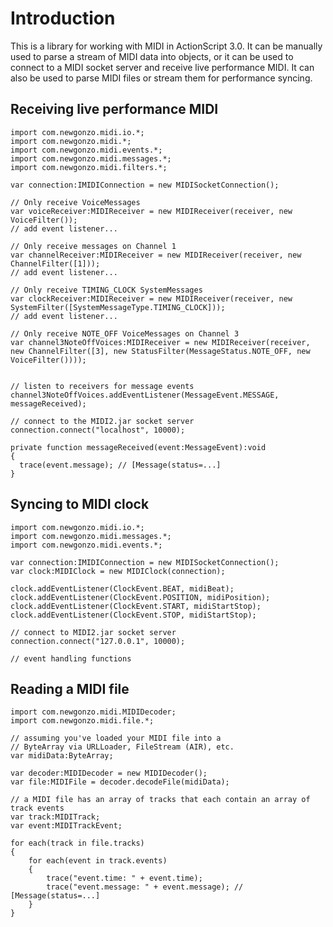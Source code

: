# Introduction

This is a library for working with MIDI in ActionScript 3.0. It can be manually used to parse a stream of MIDI data into objects, or it can be used to connect to a MIDI socket server and receive live performance MIDI. It can also be used to parse MIDI files or stream them for performance syncing.


## Receiving live performance MIDI

	import com.newgonzo.midi.io.*;
	import com.newgonzo.midi.*;
	import com.newgonzo.midi.events.*;
	import com.newgonzo.midi.messages.*;
	import com.newgonzo.midi.filters.*;

	var connection:IMIDIConnection = new MIDISocketConnection();

	// Only receive VoiceMessages
	var voiceReceiver:MIDIReceiver = new MIDIReceiver(receiver, new VoiceFilter());
	// add event listener...

	// Only receive messages on Channel 1
	var channelReceiver:MIDIReceiver = new MIDIReceiver(receiver, new ChannelFilter([1]));
	// add event listener...

	// Only receive TIMING_CLOCK SystemMessages
	var clockReceiver:MIDIReceiver = new MIDIReceiver(receiver, new SystemFilter([SystemMessageType.TIMING_CLOCK]));
	// add event listener...

	// Only receive NOTE_OFF VoiceMessages on Channel 3
	var channel3NoteOffVoices:MIDIReceiver = new MIDIReceiver(receiver, new ChannelFilter([3], new StatusFilter(MessageStatus.NOTE_OFF, new VoiceFilter())));


	// listen to receivers for message events
	channel3NoteOffVoices.addEventListener(MessageEvent.MESSAGE, messageReceived);

	// connect to the MIDI2.jar socket server
	connection.connect("localhost", 10000);

	private function messageReceived(event:MessageEvent):void
	{
	  trace(event.message); // [Message(status=...]
	}


## Syncing to MIDI clock

	import com.newgonzo.midi.io.*;
	import com.newgonzo.midi.messages.*;
	import com.newgonzo.midi.events.*;

	var connection:IMIDIConnection = new MIDISocketConnection();
	var clock:MIDIClock = new MIDIClock(connection);

	clock.addEventListener(ClockEvent.BEAT, midiBeat);
	clock.addEventListener(ClockEvent.POSITION, midiPosition);
	clock.addEventListener(ClockEvent.START, midiStartStop);
	clock.addEventListener(ClockEvent.STOP, midiStartStop);

	// connect to MIDI2.jar socket server
	connection.connect("127.0.0.1", 10000);

	// event handling functions


## Reading a MIDI file

	import com.newgonzo.midi.MIDIDecoder;
	import com.newgonzo.midi.file.*;

	// assuming you've loaded your MIDI file into a 
	// ByteArray via URLLoader, FileStream (AIR), etc.
	var midiData:ByteArray;

	var decoder:MIDIDecoder = new MIDIDecoder();
	var file:MIDIFile = decoder.decodeFile(midiData);

	// a MIDI file has an array of tracks that each contain an array of track events
	var track:MIDITrack;
	var event:MIDITrackEvent;
	                                                                
	for each(track in file.tracks)
	{
	    for each(event in track.events)
	    {
	        trace("event.time: " + event.time);
	        trace("event.message: " + event.message); // [Message(status=...]
	    }
	}